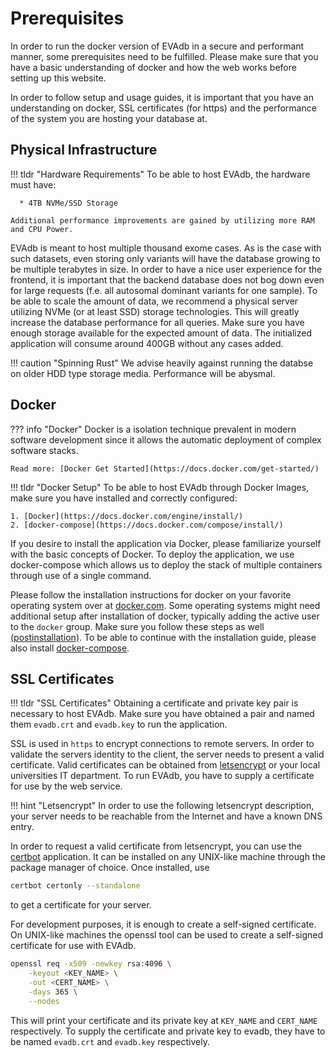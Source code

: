 # Prerequisites

In order to run the docker version of EVAdb in a secure and performant manner,
some prerequisites need to be fulfilled. Please make sure that you have a basic
understanding of docker and how the web works before setting up this website.

In order to follow setup and usage guides, it is important that you have an
understanding on docker, SSL certificates (for https) and the performance of
the system you are hosting your database at.

## Physical Infrastructure

!!! tldr "Hardware Requirements"
    To be able to host EVAdb, the hardware must have:

      * 4TB NVMe/SSD Storage

    Additional performance improvements are gained by utilizing more RAM
    and CPU Power.

EVAdb is meant to host multiple thousand exome cases. As is the case with such
datasets, even storing only variants will have the database growing to be
multiple terabytes in size. In order to have a nice user experience for the
frontend, it is important that the backend database does not bog down even for
large requests (f.e. all autosomal dominant variants for one sample). To be
able to scale the amount of data, we recommend a physical server utilizing
NVMe (or at least SSD) storage technologies. This will greatly increase the
database performance for all queries. Make sure you have enough storage
available for the expected amount of data. The initialized application will
consume around 400GB without any cases added.

!!! caution "Spinning Rust"
    We advise heavily against running the databse on older HDD type
    storage media. Performance will be abysmal.

## Docker

??? info "Docker"
    Docker is a isolation technique prevalent in modern software development
    since it allows the automatic deployment of complex software stacks.

    Read more: [Docker Get Started](https://docs.docker.com/get-started/)

!!! tldr "Docker Setup"
    To be able to host EVAdb through Docker Images, make sure you have
    installed and correctly configured:

    1. [Docker](https://docs.docker.com/engine/install/)
    2. [docker-compose](https://docs.docker.com/compose/install/)

If you desire to install the application via Docker, please familiarize
yourself with the basic concepts of Docker. To deploy the application, we use
docker-compose which allows us to deploy the stack of multiple containers
through use of a single command.

Please follow the installation instructions for docker on your favorite
operating system over at [docker.com](https://docs.docker.com/engine/install/).
Some operating systems might need additional setup after installation of
docker, typically adding the active user to the `docker` group. Make sure
you follow these steps as well [(postinstallation)](https://docs.docker.com/engine/install/linux-postinstall/).
To be able to continue with the installation guide, please also install
[docker-compose](https://docs.docker.com/compose/install/).

## SSL Certificates

!!! tldr "SSL Certificates"
    Obtaining a certificate and private key pair is necessary to host EVAdb.
    Make sure you have obtained a pair and named them `evadb.crt` and
    `evadb.key` to run the application.

SSL is used in `https` to encrypt connections to remote servers. In order to
validate the servers identity to the client, the server needs to present a
valid certificate. Valid certificates can be obtained from [letsencrypt](https://letsencrypt.org)
or your local universities IT department. To run EVAdb, you have to supply a
certificate for use by the web service.

!!! hint "Letsencrypt"
    In order to use the following letsencrypt description, your server needs
    to be reachable from the Internet and have a known DNS entry.

In order to request a valid certificate from letsencrypt, you can use the [certbot](https://certbot.eff.org)
application. It can be installed on any UNIX-like machine through the package
manager of choice. Once installed, use

``` bash
certbot certonly --standalone
```

to get a certificate for your server.

For development purposes, it is enough to create a self-signed certificate.
On UNIX-like machines the openssl tool can be used to create a self-signed
certificate for use with EVAdb.

``` bash
openssl req -x509 -newkey rsa:4096 \
    -keyout <KEY_NAME> \
    -out <CERT_NAME> \
    -days 365 \
    --nodes
```

This will print your certificate and its private key at `KEY_NAME` and
`CERT_NAME` respectively. To supply the certificate and private key to evadb,
they have to be named `evadb.crt` and `evadb.key` respectively.